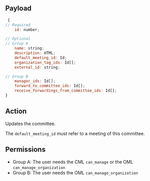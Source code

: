 ## Payload
```js
 {
// Required
    id: number;

// Optional
// Group A
    name: string;
    description: HTML;
    default_meeting_id: Id;
    organization_tag_ids: Id[];
    external_id: string;

// Group B
    manager_ids: Id[];
    forward_to_committee_ids: Id[];
    receive_forwardings_from_committee_ids: Id[];
}
```

## Action
Updates the committee.

The `default_meeting_id` must refer to a meeting of this committee.

## Permissions
- Group A: The user needs the CML `can_manage` or the OML `can_manage_organization`
- Group B: The user needs the OML `can_manage_organization`
